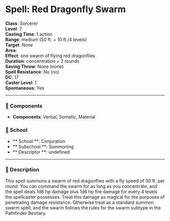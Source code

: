 
# Spell: Red Dragonfly Swarm
**Class**: Sorcerer  
**Level**: 7  
**Casting Time**: 1 action  
**Range**: medium (50 ft. + 10 ft./4 levels)  
**Target**: _None_  
**Area**:   
**Effect**: one swarm of flying red dragonflies  
**Duration**: concentration + 2 rounds  
**Saving Throw**: None (none)  
**Spell Resistance**: No (no)  
**DC**: 17  
**Caster Level**: 1  
**Spontaneous**: Yes

---

### 🔮 Components
- **Components**: Verbal, Somatic, Material

### 🏫 School
- ** School **: Conjuration
- ** Subschool **: Summoning
- ** Descriptor **: undefined
---

### 📜 Description
This spell summons a swarm of red dragonflies with a fly speed of 30 ft. per round. You can command the swarm for as long as you concentrate, and the spell deals 1d6 hp damage plus 1d6 hp fire damage for every 4 levels the spellcaster possesses. Treat this damage as magical for the purposes of penetrating damage resistance. Otherwise treat as a standard summon swarm spell, and the swarm follows the rules for the swarm subtype in the Pathfinder Bestiary.
